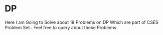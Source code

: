 # DP
Here I am Going to Solve about 18 Problems on DP Which are part of CSES Problem Set..
Feel free to query about  these Problems.

